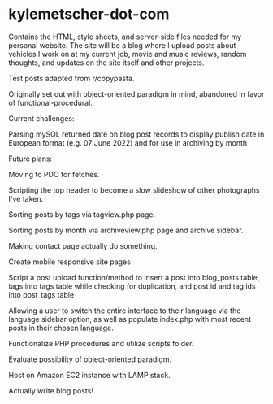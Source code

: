 # kylemetscher-dot-com

Contains the HTML, style sheets, and server-side files needed for my personal website. The site will be a blog where I upload posts about vehicles I work
on at my current job, movie and music reviews, random thoughts, and updates on the site itself and other projects.

Test posts adapted from r/copypasta.

Originally set out with object-oriented paradigm in mind, abandoned in favor of functional-procedural.

Current challenges:

Parsing mySQL returned date on blog post records to display publish date in European format (e.g. 07 June 2022) and for use in archiving by month

Future plans:

Moving to PDO for fetches.

Scripting the top header to become a slow slideshow of other photographs I've taken.

Sorting posts by tags via tagview.php page.

Sorting posts by month via archiveview.php page and archive sidebar.

Making contact page actually do something.

Create mobile responsive site pages

Script a post upload function/method to insert a post into blog_posts table, tags into tags table while checking for duplication, and post id and tag ids into post_tags table

Allowing a user to switch the entire interface to their language via the language sidebar option, as well as populate index.php with most recent posts in their chosen language.

Functionalize PHP procedures and utilize scripts folder.

Evaluate possibility of object-oriented paradigm.

Host on Amazon EC2 instance with LAMP stack.

Actually write blog posts!
